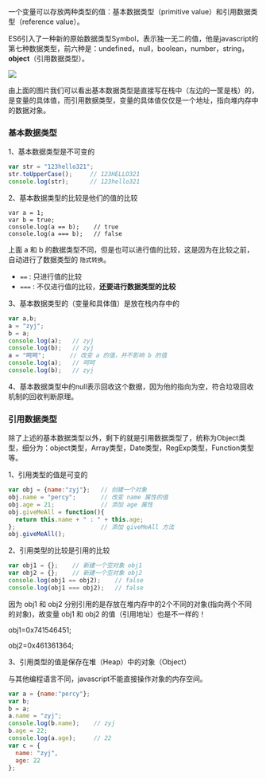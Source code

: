 一个变量可以存放两种类型的值：基本数据类型（primitive value）和引用数据类型（reference value）。

ES6引入了一种新的原始数据类型Symbol，表示独一无二的值，他是javascript的第七种数据类型，前六种是：undefined，null，boolean，number，string，**object**（引用数据类型）。

![](E:\WebStorm_Dir\articles\images\变量对象1.png)

由上面的图片我们可以看出基本数据类型是直接写在栈中（左边的一筐是栈）的，是变量的具体值，而引用数据类型，变量的具体值仅仅是一个地址，指向堆内存中的数据对象。





### 基本数据类型

1、基本数据类型是不可变的

```js
var str = "123hello321";
str.toUpperCase();     // 123HELLO321
console.log(str);      // 123hello321
```

2、基本数据类型的比较是他们的值的比较

```
var a = 1;
var b = true;
console.log(a == b);    // true
console.log(a === b);   // false
```

上面 a 和 b 的数据类型不同，但是也可以进行值的比较，这是因为在比较之前，自动进行了数据类型的 `隐式转换`。

- `==` : 只进行值的比较
- `===` : 不仅进行值的比较，**还要进行数据类型的比较**

3、基本数据类型的（变量和具体值）是放在栈内存中的

```js
var a,b;
a = "zyj";
b = a;
console.log(a);   // zyj
console.log(b);   // zyj
a = "呵呵";       // 改变 a 的值，并不影响 b 的值
console.log(a);   // 呵呵
console.log(b);   // zyj
```

4、基本数据类型中的null表示回收这个数据，因为他的指向为空，符合垃圾回收机制的回收判断原理。





### 引用数据类型

除了上述的基本数据类型以外，剩下的就是引用数据类型了，统称为Object类型，细分为：object类型，Array类型，Date类型，RegExp类型，Function类型等。

1、引用类型的值是可变的

```js
var obj = {name:"zyj"};   // 创建一个对象
obj.name = "percy";       // 改变 name 属性的值
obj.age = 21;             // 添加 age 属性
obj.giveMeAll = function(){
  return this.name + " : " + this.age;
};                        // 添加 giveMeAll 方法
obj.giveMeAll();
```

2、引用类型的比较是引用的比较

```js
var obj1 = {};    // 新建一个空对象 obj1
var obj2 = {};    // 新建一个空对象 obj2
console.log(obj1 == obj2);    // false
console.log(obj1 === obj2);   // false
```

因为 obj1 和 obj2 分别引用的是存放在堆内存中的2个不同的对象(指向两个不同的对象)，故变量 obj1 和 obj2 的值（引用地址）也是不一样的！

obj1=0x741546451;

obj2=0x461361364;

3、引用类型的值是保存在堆（Heap）中的对象（Object）

与其他编程语言不同，javascript不能直接操作对象的内存空间。

```js
var a = {name:"percy"};
var b;
b = a;
a.name = "zyj";
console.log(b.name);    // zyj
b.age = 22;
console.log(a.age);     // 22
var c = {
  name: "zyj",
  age: 22
};
```











